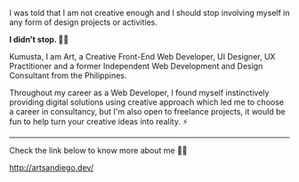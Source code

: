 I was told that I am not creative enough and I should stop involving myself in any form of design projects or activities.

**I didn't stop. ✋🏻**

Kumusta, I am Art, a Creative Front-End Web Developer, UI Designer, UX Practitioner and a former Independent Web Development and Design Consultant from the Philippines.

Throughout my career as a Web Developer, I found myself instinctively providing digital solutions using creative approach which led me to choose a career in consultancy, but I'm also open to freelance projects, it would be fun to help turn your creative ideas into reality. ⚡

---

Check the link below to know more about me 🧔🏻

http://artsandiego.dev/

<!--
**crtved/crtved** is a ✨ _special_ ✨ repository because its `README.md` (this file) appears on your GitHub profile.

Here are some ideas to get you started:

- 🔭 I’m currently working on ...
- 🌱 I’m currently learning ...
- 👯 I’m looking to collaborate on ...
- 🤔 I’m looking for help with ...
- 💬 Ask me about ...
- 📫 How to reach me: ...
- 😄 Pronouns: ...
- ⚡ Fun fact: ...
-->
